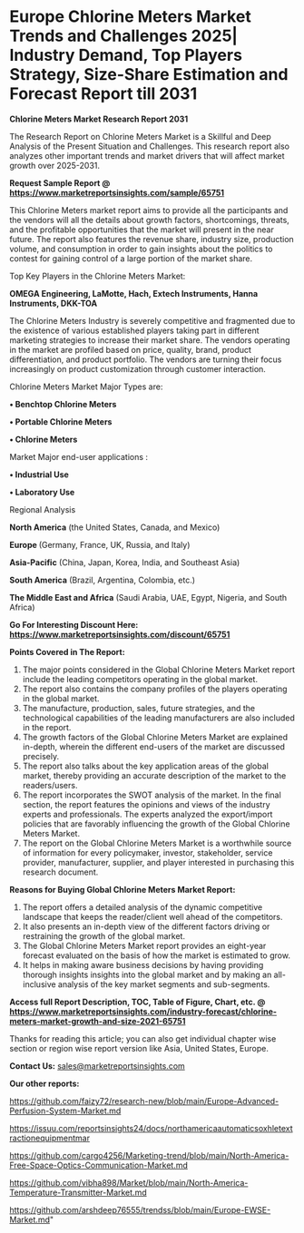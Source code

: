 # Europe Chlorine Meters Market Trends and Challenges 2025| Industry Demand, Top Players Strategy, Size-Share Estimation and Forecast Report till 2031

<strong>Chlorine Meters Market Research Report 2031</strong>

The Research Report on Chlorine Meters Market is a Skillful and Deep Analysis of the Present Situation and Challenges. This research report also analyzes other important trends and market drivers that will affect market growth over 2025-2031.

<strong>Request Sample Report @ <a href=https://www.marketreportsinsights.com/sample/65751>https://www.marketreportsinsights.com/sample/65751</a></strong>

This Chlorine Meters market report aims to provide all the participants and the vendors will all the details about growth factors, shortcomings, threats, and the profitable opportunities that the market will present in the near future. The report also features the revenue share, industry size, production volume, and consumption in order to gain insights about the politics to contest for gaining control of a large portion of the market share.

Top Key Players in the Chlorine Meters Market:

<strong>OMEGA Engineering, LaMotte, Hach, Extech Instruments, Hanna Instruments, DKK-TOA</strong>

The Chlorine Meters Industry is severely competitive and fragmented due to the existence of various established players taking part in different marketing strategies to increase their market share. The vendors operating in the market are profiled based on price, quality, brand, product differentiation, and product portfolio. The vendors are turning their focus increasingly on product customization through customer interaction.

Chlorine Meters Market Major Types are:

<strong>• Benchtop Chlorine Meters

• Portable Chlorine Meters

• Chlorine Meters</strong>

Market Major end-user applications :

<strong>• Industrial Use

• Laboratory Use</strong>

Regional Analysis

</u><strong><b>North America</b></strong> (the United States, Canada, and Mexico)

<strong><b>Europe </b></strong>(Germany, France, UK, Russia, and Italy)

<strong><b>Asia-Pacific</b></strong> (China, Japan, Korea, India, and Southeast Asia)

<strong><b>South America</b></strong> (Brazil, Argentina, Colombia, etc.)

<strong><b>The Middle East and Africa</b></strong> (Saudi Arabia, UAE, Egypt, Nigeria, and South Africa)

<strong>Go For Interesting Discount Here: <a href=https://www.marketreportsinsights.com/discount/65751>https://www.marketreportsinsights.com/discount/65751</a></strong>

<strong>Points Covered in The Report:</strong>
<ol>
  <li>The major points considered in the Global Chlorine Meters Market report include the leading competitors operating in the global market.</li>
  <li>The report also contains the company profiles of the players operating in the global market.</li>
  <li>The manufacture, production, sales, future strategies, and the technological capabilities of the leading manufacturers are also included in the report.</li>
  <li>The growth factors of the Global Chlorine Meters Market are explained in-depth, wherein the different end-users of the market are discussed precisely.</li>
  <li>The report also talks about the key application areas of the global market, thereby providing an accurate description of the market to the readers/users.</li>
  <li>The report incorporates the SWOT analysis of the market. In the final section, the report features the opinions and views of the industry experts and professionals. The experts analyzed the export/import policies that are favorably influencing the growth of the Global Chlorine Meters Market.</li>
  <li>The report on the Global Chlorine Meters Market is a worthwhile source of information for every policymaker, investor, stakeholder, service provider, manufacturer, supplier, and player interested in purchasing this research document.</li>
</ol>
<strong>Reasons for Buying Global Chlorine Meters Market Report:</strong>

<ol>
  <li>The report offers a detailed analysis of the dynamic competitive landscape that keeps the reader/client well ahead of the competitors.</li>
  <li>It also presents an in-depth view of the different factors driving or restraining the growth of the global market.</li>
  <li>The Global Chlorine Meters Market report provides an eight-year forecast evaluated on the basis of how the market is estimated to grow.</li>
  <li>It helps in making aware business decisions by having providing thorough insights insights into the global market and by making an all-inclusive analysis of the key market segments and sub-segments.</li>
</ol>
<strong>Access full Report Description, TOC, Table of Figure, Chart, etc. @ <a href=https://www.marketreportsinsights.com/industry-forecast/chlorine-meters-market-growth-and-size-2021-65751>https://www.marketreportsinsights.com/industry-forecast/chlorine-meters-market-growth-and-size-2021-65751</a></strong>


Thanks for reading this article; you can also get individual chapter wise section or region wise report version like Asia, United States, Europe.

<strong>Contact Us:</strong>
sales@marketreportsinsights.com

<strong>Our other reports:</strong>

<a href=https://github.com/faizy72/research-new/blob/main/Europe-Advanced-Perfusion-System-Market.md>https://github.com/faizy72/research-new/blob/main/Europe-Advanced-Perfusion-System-Market.md</a>

<a href=https://issuu.com/reportsinsights24/docs/northamericaautomaticsoxhletextractionequipmentmar>https://issuu.com/reportsinsights24/docs/northamericaautomaticsoxhletextractionequipmentmar</a>

<a href=https://github.com/cargo4256/Marketing-trend/blob/main/North-America-Free-Space-Optics-Communication-Market.md>https://github.com/cargo4256/Marketing-trend/blob/main/North-America-Free-Space-Optics-Communication-Market.md</a>

<a href=https://github.com/vibha898/Market/blob/main/North-America-Temperature-Transmitter-Market.md>https://github.com/vibha898/Market/blob/main/North-America-Temperature-Transmitter-Market.md</a>

<a href=https://github.com/arshdeep76555/trendss/blob/main/Europe-EWSE-Market.md>https://github.com/arshdeep76555/trendss/blob/main/Europe-EWSE-Market.md</a>"
